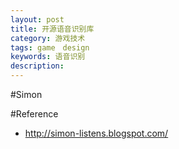 ```yaml
---
layout: post
title: 开源语音识别库
category: 游戏技术
tags: game　design
keywords: 语音识别
description: 
---
```


#Simon


#Reference
* <http://simon-listens.blogspot.com/>